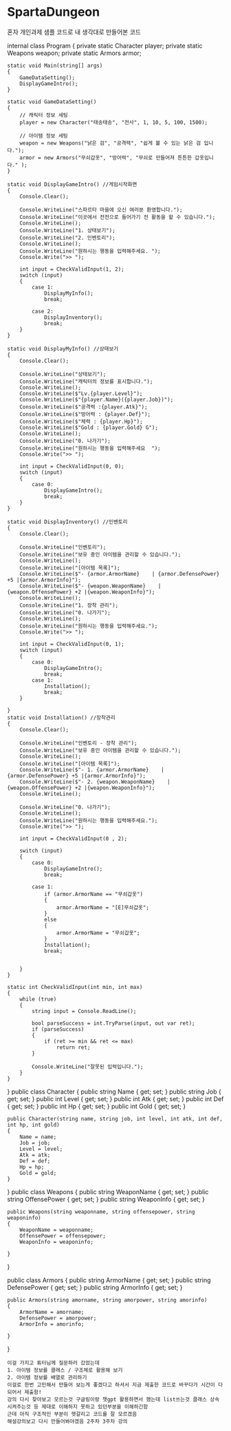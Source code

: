 # SpartaDungeon
혼자 개인과제 샘플 코드로 내 생각대로 만들어본 코드


internal class Program
{
    private static Character player;
    private static Weapons weapon;
    private static Armors armor;

    static void Main(string[] args)
    {
        GameDataSetting();
        DisplayGameIntro();
    }

    static void GameDataSetting()
    {
        // 캐릭터 정보 세팅
        player = new Character("태송태송", "전사", 1, 10, 5, 100, 1500);

        // 아이템 정보 세팅
        weapon = new Weapons("낡은 검", "공격력", "쉽게 볼 수 있는 낡은 검 입니다.");
        armor = new Armors("무쇠갑옷", "방어력", "무쇠로 만들어져 튼튼한 갑옷입니다." );
    }

    static void DisplayGameIntro() //게임시작화면
    {
        Console.Clear();

        Console.WriteLine("스파르타 마을에 오신 여러분 환영합니다.");
        Console.WriteLine("이곳에서 전전으로 들어가기 전 활동을 할 수 있습니다.");
        Console.WriteLine();
        Console.WriteLine("1. 상태보기");
        Console.WriteLine("2. 인벤토리");
        Console.WriteLine();
        Console.WriteLine("원하시는 행동을 입력해주세요. ");
        Console.Write(">> ");

        int input = CheckValidInput(1, 2);
        switch (input)
        {
            case 1:
                DisplayMyInfo();
                break;

            case 2:
                DisplayInventory();
                break;
        }
    }

    static void DisplayMyInfo() //상태보기
    {
        Console.Clear();

        Console.WriteLine("상태보기");
        Console.WriteLine("캐릭터의 정보를 표시합니다.");
        Console.WriteLine();
        Console.WriteLine($"Lv.{player.Level}");
        Console.WriteLine($"{player.Name}({player.Job})");
        Console.WriteLine($"공격력 :{player.Atk}");
        Console.WriteLine($"방어력 : {player.Def}");
        Console.WriteLine($"체력 : {player.Hp}");
        Console.WriteLine($"Gold : {player.Gold} G");
        Console.WriteLine();
        Console.WriteLine("0. 나가기");
        Console.WriteLine("원하시는 행동을 입력해주세요  ");
        Console.Write(">> ");

        int input = CheckValidInput(0, 0);
        switch (input)
        {
            case 0:
                DisplayGameIntro();
                break;
        }
    }

    static void DisplayInventory() //인벤토리
    {
        Console.Clear();

        Console.WriteLine("인벤토리");
        Console.WriteLine("보유 중인 아이템을 관리할 수 있습니다.");
        Console.WriteLine();
        Console.WriteLine("[아이템 목록]");
        Console.WriteLine($"- {armor.ArmorName}    | {armor.DefensePower} +5 |{armor.ArmorInfo}");
        Console.WriteLine($"- {weapon.WeaponName}    | {weapon.OffensePower} +2 |{weapon.WeaponInfo}");
        Console.WriteLine();
        Console.WriteLine("1. 장착 관리");
        Console.WriteLine("0. 나가기");
        Console.WriteLine();
        Console.WriteLine("원하시는 행동을 입력해주세요.");
        Console.Write(">> ");

        int input = CheckValidInput(0, 1);
        switch (input)
        {
            case 0:
                DisplayGameIntro();
                break;
            case 1:
                Installation();
                break;
        }

    }
    static void Installation() //장착관리
    {
        Console.Clear();

        Console.WriteLine("인벤토리 - 장착 관리");
        Console.WriteLine("보유 중인 아이템을 관리할 수 있습니다.");
        Console.WriteLine();
        Console.WriteLine("[아이템 목록]");
        Console.WriteLine($"- 1. {armor.ArmorName}    | {armor.DefensePower} +5 |{armor.ArmorInfo}");
        Console.WriteLine($"- 2. {weapon.WeaponName}    | {weapon.OffensePower} +2 |{weapon.WeaponInfo}");
        Console.WriteLine();
        
        Console.WriteLine("0. 나가기");
        Console.WriteLine();
        Console.WriteLine("원하시는 행동을 입력해주세요.");
        Console.Write(">> ");

        int input = CheckValidInput(0 , 2);
        
        switch (input)
        {
            case 0:
                DisplayGameIntro();
                break;

            case 1:
                if (armor.ArmorName == "무쇠갑옷")
                {
                    armor.ArmorName = "[E]무쇠갑옷";
                }
                else
                {
                    armor.ArmorName = "무쇠갑옷";
                }
                Installation();
                break;
                
                
        }
    }

    static int CheckValidInput(int min, int max)
    {
        while (true)
        {
            string input = Console.ReadLine();

            bool parseSuccess = int.TryParse(input, out var ret);
            if (parseSuccess)
            {
                if (ret >= min && ret <= max)
                    return ret;
            }

            Console.WriteLine("잘못된 입력입니다.");
        }
    }
}
public class Character
{
    public string Name { get; set; }
    public string Job { get; set; }
    public int Level { get; set; }
    public int Atk { get; set; }
    public int Def { get; set; }
    public int Hp { get; set; }
    public int Gold { get; set; }

    public Character(string name, string job, int level, int atk, int def, int hp, int gold)
    {
        Name = name;
        Job = job;
        Level = level;
        Atk = atk;
        Def = def;
        Hp = hp;
        Gold = gold;
    }
   
}
public class Weapons
{
    public string WeaponName { get; set; }
    public string OffensePower { get; set; }
    public string WeaponInfo { get; set; }

    public Weapons(string weaponname, string offensepower, string weaponinfo)
    {
        WeaponName = weaponname;
        OffensePower = offensepower;
        WeaponInfo = weaponinfo;

    }

  
}

public class Armors
{
    public string ArmorName { get; set; }
    public string DefensePower { get; set; }
    public string ArmorInfo { get; set; }

    public Armors(string amorname, string amorpower, string amorinfo)
    {
        ArmorName = amorname;
        DefensePower = amorpower;
        ArmorInfo = amorinfo;

    }
}
    
    
    이걸 가지고 튜터님께 질문하러 갔었는데 
    1. 아이템 정보를 클래스 / 구조체로 활용해 보기
    2. 아이템 정보를 배열로 관리하기
    이걸로 한번 고민해서 만들어 보는게 좋겠다고 하셔서 지금 제출한 코드로 바꾸다가 시간이 다되어서 제출함!
    강의 다시 찾아보고 모르는것 구글링이랑 챗gpt 활용하면서 했는데 list쓰는것 클래스 상속시켜주는것 등 제대로 이해하지 못하고 있던부분을 이해하긴함
    근데 아직 구조적인 부분이 헷갈리고 코드를 잘 모르겠음
    해설강의보고 다시 만들어봐야겠음 2주차 3주차 강의 
